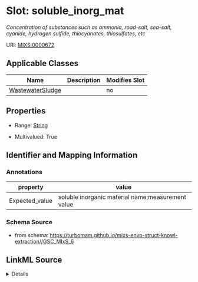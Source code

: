 # Slot: soluble_inorg_mat


_Concentration of substances such as ammonia, road-salt, sea-salt, cyanide, hydrogen sulfide, thiocyanates, thiosulfates, etc_



URI: [MIXS:0000672](https://w3id.org/mixs/0000672)



<!-- no inheritance hierarchy -->




## Applicable Classes

| Name | Description | Modifies Slot |
| --- | --- | --- |
[WastewaterSludge](WastewaterSludge.md) |  |  no  |







## Properties

* Range: [String](String.md)

* Multivalued: True





## Identifier and Mapping Information





### Annotations

| property | value |
| --- | --- |
| Expected_value | soluble inorganic material name;measurement value || Preferred_unit | gram, microgram, mole per liter, gram per liter, parts per million |



### Schema Source


* from schema: https://turbomam.github.io/mixs-envo-struct-knowl-extraction//GSC_MIxS_6




## LinkML Source

<details>
```yaml
name: soluble_inorg_mat
annotations:
  Expected_value:
    tag: Expected_value
    value: soluble inorganic material name;measurement value
  Preferred_unit:
    tag: Preferred_unit
    value: gram, microgram, mole per liter, gram per liter, parts per million
description: Concentration of substances such as ammonia, road-salt, sea-salt, cyanide,
  hydrogen sulfide, thiocyanates, thiosulfates, etc
title: soluble inorganic material
notes:
- inorganic
- material
- soluble
from_schema: https://turbomam.github.io/mixs-envo-struct-knowl-extraction//GSC_MIxS_6
rank: 1000
string_serialization: '{text};{float} {unit}'
slot_uri: MIXS:0000672
multivalued: true
alias: soluble_inorg_mat
domain_of:
- WastewaterSludge
range: string
required: false
recommended: false

```
</details>